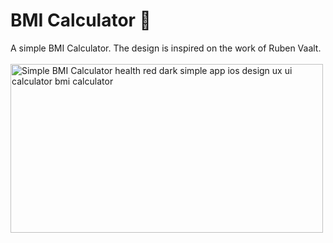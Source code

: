 # BMI Calculator :muscle:

A simple BMI Calculator.
The design is inspired on the work of Ruben Vaalt. <br/>
<br/>
<img class="med-8x6" alt="Simple BMI Calculator health red dark simple app ios design ux ui calculator bmi calculator" width="500" height="270" data-id="4585382" data-optimize-for-bots="true" skip_resize="false" srcset="https://cdn.dribbble.com/users/1553101/screenshots/4585382/dribbble_post.png?compress=1&amp;resize=300x225 300w, https://cdn.dribbble.com/users/1553101/screenshots/4585382/dribbble_post.png?compress=1&amp;resize=400x300 400w, https://cdn.dribbble.com/users/1553101/screenshots/4585382/dribbble_post.png?compress=1&amp;resize=600x450 600w, https://cdn.dribbble.com/users/1553101/screenshots/4585382/dribbble_post.png?compress=1&amp;resize=800x600 800w" src="https://cdn.dribbble.com/users/1553101/screenshots/4585382/dribbble_post.png?compress=1&amp;resize=400x300" sizes="(max-width: 919px) 100vw, (min-width: 920px) and (max-width: 1200px) 74vw, 1172px" rel="preload" as="image">

